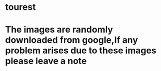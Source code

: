 # tourest
# The images are randomly downloaded from google,If any problem arises due to these images please leave a note
